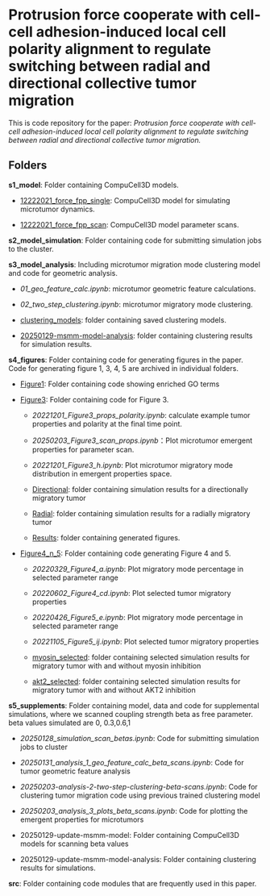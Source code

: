 # Protrusion force cooperate with cell-cell adhesion-induced local cell polarity alignment to regulate switching between radial and directional collective tumor migration

This is code repository for the paper: *Protrusion force cooperate with cell-cell adhesion-induced local cell polarity alignment to regulate switching between radial and directional collective tumor migration.*

## Folders
**s1_model**: Folder containing CompuCell3D models. 

- <ins>12222021_force_fpp_single</ins>: CompuCell3D model for simulating microtumor dynamics.
    
- <ins>12222021_force_fpp_scan</ins>: CompuCell3D model parameter scans.

**s2_model_simulation**: Folder containing code for submitting simulation jobs to the cluster. 

**s3_model_analysis**: Including microtumor migration mode clustering model and code for geometric analysis.

- *01_geo_feature_calc.ipynb*: microtumor geometric feature calculations.
- *02_two_step_clustering.ipynb*: microtumor migratory mode clustering.

- <ins>clustering_models</ins>: folder containing saved clustering models.
- <ins>20250129-msmm-model-analysis</ins>: folder containing clustering results for simulation results.

**s4_figures**: Folder containing code for generating figures in the paper. Code for generating figure 1, 3, 4, 5 are archived in individual folders.

- <ins>Figure1</ins>: Folder containing code showing enriched GO terms
- <ins>Figure3</ins>: Folder containing code for Figure 3.

  - *20221201_Figure3_props_polarity.ipynb*: calculate example tumor properties and polarity at the final time point.
  - *20250203_Figure3_scan_props.ipynb*：Plot microtumor emergent properties for parameter scan.
  - *20221201_Figure3_h.ipynb*: Plot microtumor migratory mode distribution in emergent properties space.

  - <ins>Directional</ins>: folder containing simulation results for a directionally migratory tumor
  - <ins>Radial</ins>: folder containing simulation results for a radially migratory tumor
  - <ins>Results</ins>: folder containing generated figures.

- <ins>Figure4_n_5</ins>: Folder containing code generating Figure 4 and 5. 

  - *20220329_Figure4_a.ipynb*: Plot migratory mode percentage in selected parameter range
  - *20220602_Figure4_cd.ipynb*: Plot selected tumor migratory properties
  - *20220426_Figure5_e.ipynb*: Plot migratory mode percentage in selected parameter range
  - *20221105_Figure5_ij.ipynb*: Plot selected tumor migratory properties

  - <ins>myosin_selected</ins>: folder containing selected simulation results for migratory tumor with and without myosin inhibition
  - <ins>akt2_selected</ins>: folder containing selected simulation results for migratory tumor with and without AKT2 inhibition


**s5_supplements**: Folder containing model, data and code for supplemental simulations, where we scanned coupling strength beta as free parameter. beta values simulated are 0, 0.3,0.6,1

- *20250128_simulation_scan_betas.ipynb*: Code for submitting simulation jobs to cluster
- *20250131_analysis_1_geo_feature_calc_beta_scans.ipynb*: Code for tumor geometric feature analysis
- *20250203-analysis-2-two-step-clustering-beta-scans.ipynb*: Code for clustering tumor migration code using previous trained clustering model
- *20250203_analysis_3_plots_beta_scans.ipynb*: Code for plotting the emergent properties for microtumors

- 20250129-update-msmm-model: Folder containing CompuCell3D models for scanning beta values
- 20250129-update-msmm-model-analysis: Folder containing clustering results for simulations.

**src**: Folder containing code modules that are frequently used in this paper. 